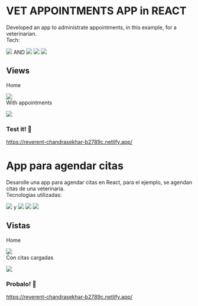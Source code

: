# **VET APPOINTMENTS APP in REACT** 




Developed an app to administrate appointments, in this example, for a veterinarian. <br>
Tech:

<img src="https://img.shields.io/badge/React-20232A?style=for-the-badge&logo=react&logoColor=61DAFB"> AND
<img src="https://img.shields.io/badge/HTML5-E34F26?style=for-the-badge&logo=html5&logoColor=white">
<img src="https://img.shields.io/badge/CSS-239120?&style=for-the-badge&logo=css3&logoColor=white">
<img src="https://img.shields.io/badge/JavaScript-F7DF1E?style=for-the-badge&logo=javascript&logoColor=black">



## Views ##


Home <br>

<img src="https://i.ibb.co/CMjRB8r/home-citas.png"> <br>
With appointments<br>

<img src="https://i.ibb.co/jHDkpyv/citas.png"> <br>



### **Test it!** :rocket:

https://reverent-chandrasekhar-b2789c.netlify.app/

# **App para agendar citas** 




Desarolle una app para agendar citas en React, para el ejemplo, se agendan citas de una veterinaria. <br>
Tecnologias utilizadas:

<img src="https://img.shields.io/badge/React-20232A?style=for-the-badge&logo=react&logoColor=61DAFB"> y
<img src="https://img.shields.io/badge/HTML5-E34F26?style=for-the-badge&logo=html5&logoColor=white">
<img src="https://img.shields.io/badge/CSS-239120?&style=for-the-badge&logo=css3&logoColor=white">
<img src="https://img.shields.io/badge/JavaScript-F7DF1E?style=for-the-badge&logo=javascript&logoColor=black">



## Vistas ##


Home <br>

<img src="https://i.ibb.co/CMjRB8r/home-citas.png"> <br>
Con citas cargadas <br>

<img src="https://i.ibb.co/jHDkpyv/citas.png"> <br>



### **Probalo!** :rocket:


https://reverent-chandrasekhar-b2789c.netlify.app/
